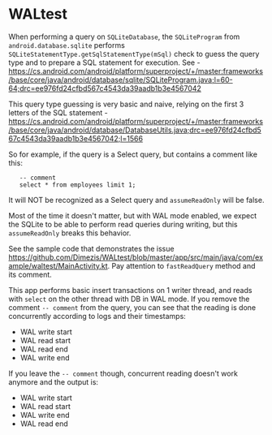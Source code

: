 # WALtest 
When performing a query on `SQLiteDatabase`, the `SQLiteProgram` from `android.database.sqlite` performs `SQLiteStatementType.getSqlStatementType(mSql)` check to guess the query type and to prepare a SQL statement for execution.
See - https://cs.android.com/android/platform/superproject/+/master:frameworks/base/core/java/android/database/sqlite/SQLiteProgram.java;l=60-64;drc=ee976fd24cfbd567c4543da39aadb1b3e4567042

This query type guessing is very basic and naive, relying on the first 3 letters of the SQL statement - https://cs.android.com/android/platform/superproject/+/master:frameworks/base/core/java/android/database/DatabaseUtils.java;drc=ee976fd24cfbd567c4543da39aadb1b3e4567042;l=1566

So for example, if the query is a Select query, but contains a comment like this:
```
   -- comment
   select * from employees limit 1;
```
It will NOT be recognized as a Select query and `assumeReadOnly` will be false.

Most of the time it doesn't matter, but with WAL mode enabled, we expect the SQLite to be able to perform read queries during writing, but this `assumeReadOnly` breaks this behavior.

See the sample code that demonstrates the issue
https://github.com/Dimezis/WALtest/blob/master/app/src/main/java/com/example/waltest/MainActivity.kt. 
Pay attention to `fastReadQuery` method and its comment.

This app performs basic insert transactions on 1 writer thread, and reads with `select` on the other thread with DB in WAL mode.
If you remove the comment `-- comment` from the query, you can see that the reading is done concurrently according to logs and their timestamps:
- WAL write start
- WAL read start
- WAL read end
- WAL write end

If you leave the `-- comment` though, concurrent reading doesn't work anymore and the output is:

- WAL write start
- WAL read start
- WAL write end
- WAL read end



